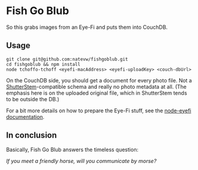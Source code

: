 # Fish Go Blub

So this grabs images from an Eye-Fi and puts them into CouchDB.

## Usage

    git clone git@github.com:natevw/fishgoblub.git
    cd fishgoblub && npm install
    node tchoffo-tchoff <eyefi-macAddress> <eyefi-uploadKey> <couch-dbUrl>

On the CouchDB side, you should get a document for every photo file. Not a [ShutterStem](https://github.com/natevw/ShutterStem)-compatible schema and really no photo metadata at all. (The emphasis here is on the uploaded original file, which in ShutterStem tends to be outside the DB.)

For a bit more details on how to prepare the Eye-Fi stuff, see the [node-eyefi documentation](https://github.com/usefulthink/node-eyefi#readme).

## In conclusion

Basically, Fish Go Blub answers the timeless question:

*If you meet a friendly horse, will you communicate by morse?*